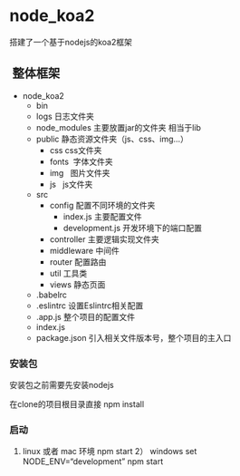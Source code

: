 # node_koa2
搭建了一个基于nodejs的koa2框架
##  整体框架
* node_koa2
  * bin
  * logs  日志文件夹</br>
  * node_modules  主要放置jar的文件夹 相当于lib</br>
  * public   静态资源文件夹（js、css、img…）</br>
    * css css文件夹</br>
    * fonts  字体文件夹</br>
    * img   图片文件夹</br>
    * js   js文件夹</br>
  * src
    * config  配置不同环境的文件夹</br>
      * index.js 主要配置文件
      * development.js 开发环境下的端口配置
    * controller 主要逻辑实现文件夹</br>
    * middleware 中间件</br>
    * router 配置路由</br>
    * util 工具类</br>
    * views 静态页面</br>
  * .babelrc
  * .eslintrc 设置Eslintrc相关配置</br>
  * .app.js 整个项目的配置文件</br>
  * index.js
  * package.json 引入相关文件版本号，整个项目的主入口 </br>

### 安装包
   
安装包之前需要先安装nodejs

在clone的项目根目录直接
npm install

### 启动

1) linux 或者 mac 环境
npm start
2） windows
set NODE_ENV=“development”
npm start

